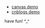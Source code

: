 - [canvas demo](https://github.com/hanzichi/hanzichi.github.io/tree/master/canvas)
- [cnblogs demo](https://github.com/hanzichi/hanzichi.github.io/tree/master/cnblogs)

have fun! ^_^